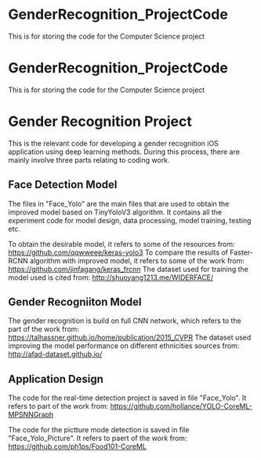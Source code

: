 # GenderRecognition_ProjectCode
This is for storing the code for the Computer Science project
# GenderRecognition_ProjectCode
This is for storing the code for the Computer Science project
# Gender Recognition Project

This is the relevant code for developing a gender recognition iOS application using deep learning methods. During this process, there are mainly involve three parts relating to coding work.

## Face Detection Model

The files in "Face_Yolo" are the main files that are used to obtain the improved model based on TinyYoloV3 algorithm. It contains all the experiment code for model design, data processing, model training, testing etc.

To obtain the desirable model, it refers to some of the resources from: <https://github.com/qqwweee/keras-yolo3> 
To compare the results of Faster-RCNN algorithm with improved model, it refers to some of the work from: <https://github.com/jinfagang/keras_frcnn>
The dataset used for training the model used is cited from: <http://shuoyang1213.me/WIDERFACE/>

## Gender Recogniiton Model

The gender recognition is build on full CNN network, which refers to the part of the work from: <https://talhassner.github.io/home/publication/2015_CVPR>
The dataset used improving the model performance on different ethnicities sources from: <http://afad-dataset.github.io/>

## Application Design
The code for the real-time detection project is saved in file "Face_Yolo".
It refers to part of the work from: <https://github.com/hollance/YOLO-CoreML-MPSNNGraph>

The code for the pictture mode detection is saved in file "Face_Yolo_Picture".
It refers to paert of the work from: <https://github.com/ph1ps/Food101-CoreML>
